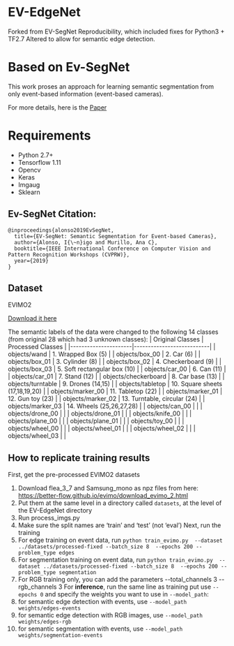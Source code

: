 # EV-EdgeNet

Forked from EV-SegNet Reproducibility, which included fixes for Python3 + TF2.7
Altered to allow for semantic edge detection. 

# Based on Ev-SegNet
This work proses an approach for learning semantic segmentation from only event-based information (event-based cameras).

For more details, here is the [Paper](https://drive.google.com/file/d/1eTX6GXy5qP9I4PWdD4MkRRbEtfg65XCr/view?usp=sharing)


# Requirements
* Python 2.7+
* Tensorflow 1.11
* Opencv
* Keras
* Imgaug
* Sklearn


## Ev-SegNet Citation:
``` 
@inproceedings{alonso2019EvSegNet,
  title={EV-SegNet: Semantic Segmentation for Event-based Cameras},
  author={Alonso, I{\~n}igo and Murillo, Ana C},
  booktitle={IEEE International Conference on Computer Vision and Pattern Recognition Workshops (CVPRW)},
  year={2019}
}
```

## Dataset
EVIMO2

[Download it here](https://better-flow.github.io/evimo/download_evimo_2.html)

The semantic labels of the data were changed to the following 14 classes (from original 28 which had 3 unknown classes):
| Original Classes     | Processed Classes         |
|----------------------|---------------------------|
| objects/wand         | 1. Wrapped Box (5)        |
| objects/box_00       | 2. Car (6)                |
| objects/box_01       | 3. Cylinder (8)           |
| objects/box_02       | 4. Checkerboard (9)       |
| objects/box_03       | 5. Soft rectangular box (10) |
| objects/car_00       | 6. Can (11)               |
| objects/car_01       | 7. Stand (12)             |
| objects/checkerboard | 8. Car base (13)          |
| objects/turntable    | 9. Drones (14,15)         |
| objects/tabletop     | 10. Square sheets (17,18,19,20) |
| objects/marker_00    | 11. Tabletop (22)         |
| objects/marker_01    | 12. Gun toy (23)          |
| objects/marker_02    | 13. Turntable, circular (24) |
| objects/marker_03    | 14. Wheels (25,26,27,28)  |
| objects/can_00       |                           |
| objects/drone_00     |                           |
| objects/drone_01     |                           |
| objects/knife_00     |                           |
| objects/plane_00     |                           |
| objects/plane_01     |                           |
| objects/toy_00       |                           |
| objects/wheel_00     |                           |
| objects/wheel_01     |                           |
| objects/wheel_02     |                           |
| objects/wheel_03     |                           |




## How to replicate training results
First, get the pre-processed EVIMO2 datasets
1. Download flea_3_7 and Samsung_mono as npz files from here: https://better-flow.github.io/evimo/download_evimo_2.html 
2. Put them at the same level in a directory called `datasets`, at the level of the EV-EdgeNet directory
3. Run process_imgs.py
4. Make sure the split names are ‘train’ and ‘test’ (not ‘eval’)
Next, run the training
1. For edge training on event data, run `python train_evimo.py  --dataset ../datasets/processed-fixed --batch_size 8  --epochs 200 --problem_type edges`
2. For segmentation training on event data, run `python train_evimo.py  --dataset ../datasets/processed-fixed --batch_size 8  --epochs 200 --problem_type segmentation`
3. For RGB training only, you can add the parameters --total_channels 3 --rgb_channels 3
For **inference**, run the same line as training put use `--epochs 0` and specify the weights you want to use in `--model_path`:
1. for semantic edge detection with events, use `--model_path weights/edges-events`
2. for semantic edge detection with RGB images, use `--model_path weights/edges-rgb`
3. for semantic segmentation with events, use `--model_path weights/segmentation-events`
